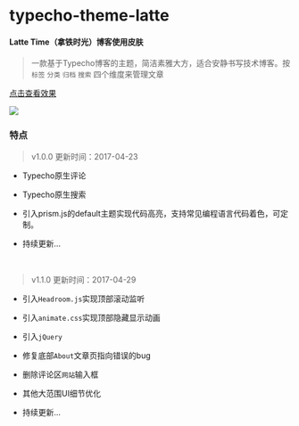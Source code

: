 # typecho-theme-latte
#### Latte Time（拿铁时光）博客使用皮肤

> 一款基于Typecho博客的主题，简洁素雅大方，适合安静书写技术博客。按`标签` `分类` `归档` `搜索` 四个维度来管理文章

[点击查看效果](http://www.suyunsoft.com/blog/)

![](https://raw.githubusercontent.com/suliang1100/typecho-theme-latte/master/screenshot.png)

### 特点

> v1.0.0
> 更新时间：2017-04-23

* Typecho原生评论

* Typecho原生搜索

* 引入prism.js的default主题实现代码高亮，支持常见编程语言代码着色，可定制。

* 持续更新...

  ​


> v1.1.0
>更新时间：2017-04-29

* 引入`Headroom.js`实现顶部滚动监听

* 引入`animate.css`实现顶部隐藏显示动画
* 引入`jQuery`

* 修复底部`About`文章页指向错误的bug
* 删除评论区`网站`输入框

* 其他大范围UI细节优化
* 持续更新...
